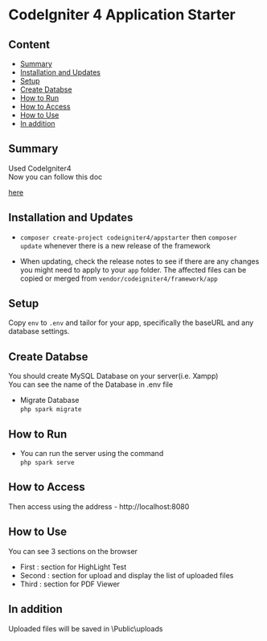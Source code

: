 # CodeIgniter 4 Application Starter

## Content

- [Summary](#summary)
- [Installation and Updates](#installation-and-updates)
- [Setup](#setup)
- [Create Databse](#create-databse)
- [How to Run](#how-to-run)
- [How to Access](#how-to-access)
- [How to Use](#how-to-use)
- [In addition](#in-addition)

## Summary

Used CodeIgniter4 \
Now you can follow this doc

[here](https://codeigniter4.github.io/userguide/)

## Installation and Updates

- `composer create-project codeigniter4/appstarter` then `composer update` whenever
there is a new release of the framework

- When updating, check the release notes to see if there are any changes you might need to apply
to your `app` folder. The affected files can be copied or merged from
`vendor/codeigniter4/framework/app`

## Setup

Copy `env` to `.env` and tailor for your app, specifically the baseURL
and any database settings.

## Create Databse

You should create MySQL Database on your server(i.e. Xampp) \
You can see the name of the Database in .env file
- Migrate Database \
  `php spark migrate`

## How to Run

- You can run the server using the command \
  `php spark serve`

## How to Access

Then access using the address - http://localhost:8080

## How to Use

You can see 3 sections on the browser
- First : section for HighLight Test
- Second : section for upload and display the list of uploaded files
- Third : section for PDF Viewer

## In addition
Uploaded files will be saved in \Public\uploads
